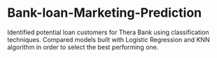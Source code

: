 # Bank-loan-Marketing-Prediction
Identified potential loan customers for Thera Bank using classification techniques. Compared models built with Logistic Regression and KNN algorithm in order to select the best performing one.
